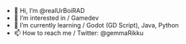 - 👋 Hi, I’m @realUrBoiRAD
- 👀 I’m interested in / Gamedev
- 🌱 I’m currently learning / Godot (GD Script), Java, Python
- 📫 How to reach me / Twitter: @gemmaRikku

<!---
realUrBoiRAD/realUrBoiRAD is a ✨ special ✨ repository because its `README.md` (this file) appears on your GitHub profile.
You can click the Preview link to take a look at your changes.
--->
